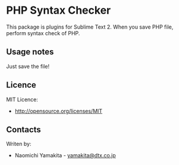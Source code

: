 PHP Syntax Checker
==================
This package is plugins for Sublime Text 2.
When you save PHP file, perform syntax check of PHP.

Usage notes
-----------
Just save the file!

Licence
-------
MIT Licence:
 * http://opensource.org/licenses/MIT

Contacts
--------
Writen by:
 * Naomichi Yamakita - yamakita@dtx.co.jp
